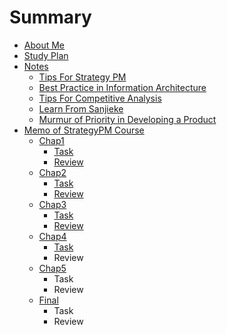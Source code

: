 # Summary

- [About Me](CONTENT/InfoSelfIntro.md)
- [Study Plan](CONTENT/InfoPlanCourseStudy.md)
- [Notes](CONTENT/ChapNotes.md)
	- [Tips For Strategy PM](CONTENT/Tips4StrategyPM.md)
	- [Best Practice in Information Architecture](CONTENT/InfoBestPracticeIA.md) 
	- [Tips For Competitive Analysis](CONTENT/HbCompetitiveAnalysis.md)
	- [Learn From Sanjieke](CONTENT/InfoLearnFromsanjieke.md)
	- [Murmur of Priority in Developing a Product](CONTENT/MurStartupDevPriority.md)
- [Memo of StrategyPM Course](CONTENT/ChapCourseStrategyPM.md)
	- [Chap1](CONTENT/Chap1.md)
		- [Task](CONTENT/Chap1Task.md)
		- [Review](CONTENT/Chap1Review.md)
	- [Chap2](CONTENT/Chap2.md)
		- [Task](CONTENT/Chap2Task.md)
		- [Review](CONTENT/Chap2Review.md)
	- [Chap3](CONTENT/Chap3.md)
		- [Task](CONTENT/Chap3Task.md)
		- [Review](CONTENT/Chap3Review.md)
	- [Chap4](CONTENT/Chap4.md)
		- [Task](CONTENT/Chap4Task.md)
		- Review
	- [Chap5](CONTENT/Chap5.md)
		- Task
		- Review
	- [Final](CONTENT/Chap6.md)
		- Task
		- Review


